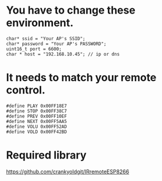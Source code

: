 # You have to change these environment.

```
char* ssid = "Your AP's SSID";
char* password = "Your AP's PASSWORD";
uint16_t port = 6600;
char * host = "192.168.10.45"; // ip or dns
```

# It needs to match your remote control.

```
#define PLAY 0x00FF18E7
#define STOP 0x00FF38C7
#define PREV 0x00FF10EF
#define NEXT 0x00FF5AA5
#define VOLU 0x00FF52AD
#define VOLD 0x00FF42BD
```

# Required library
https://github.com/crankyoldgit/IRremoteESP8266
